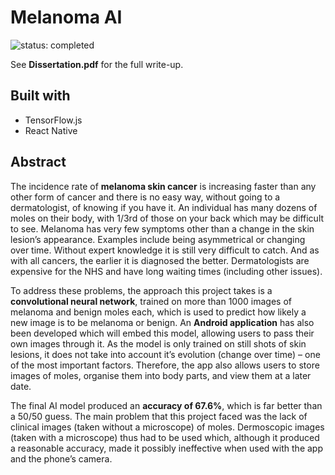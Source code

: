 # Melanoma AI

![status: completed](https://img.shields.io/badge/status-completed-success)

See **Dissertation.pdf** for the full write-up.

## Built with

- TensorFlow.js
- React Native

## Abstract

The incidence rate of **melanoma skin cancer** is increasing faster than any other form of cancer
and there is no easy way, without going to a dermatologist, of knowing if you have it. An
individual has many dozens of moles on their body, with 1/3rd of those on your back which
may be difficult to see. Melanoma has very few symptoms other than a change in the skin
lesion’s appearance. Examples include being asymmetrical or changing over time. Without
expert knowledge it is still very difficult to catch. And as with all cancers, the earlier it is
diagnosed the better. Dermatologists are expensive for the NHS and have long waiting times
(including other issues).

To address these problems, the approach this project takes is a **convolutional neural network**,
trained on more than 1000 images of melanoma and benign moles each, which is used to
predict how likely a new image is to be melanoma or benign. An **Android application** has also
been developed which will embed this model, allowing users to pass their own images
through it. As the model is only trained on still shots of skin lesions, it does not take into
account it’s evolution (change over time) – one of the most important factors. Therefore, the
app also allows users to store images of moles, organise them into body parts, and view them
at a later date.

The final AI model produced an **accuracy of 67.6%**, which is far better than a 50/50 guess.
The main problem that this project faced was the lack of clinical images (taken without a
microscope) of moles. Dermoscopic images (taken with a microscope) thus had to be used
which, although it produced a reasonable accuracy, made it possibly ineffective when used
with the app and the phone’s camera.

